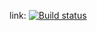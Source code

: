 link: [![Build status](https://ci.appveyor.com/api/projects/status/ii2ms4apl0ikxxqj?svg=true)](https://ci.appveyor.com/project/MarinaOsborne/react-1-1-2)